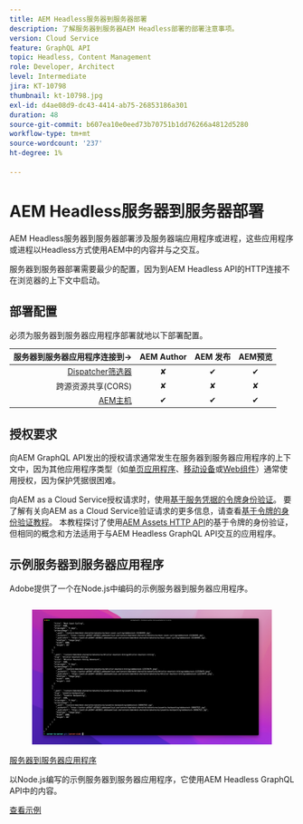```yaml
---
title: AEM Headless服务器到服务器部署
description: 了解服务器到服务器AEM Headless部署的部署注意事项。
version: Cloud Service
feature: GraphQL API
topic: Headless, Content Management
role: Developer, Architect
level: Intermediate
jira: KT-10798
thumbnail: kt-10798.jpg
exl-id: d4ae08d9-dc43-4414-ab75-26853186a301
duration: 48
source-git-commit: b607ea10e0eed73b70751b1dd76266a4812d5280
workflow-type: tm+mt
source-wordcount: '237'
ht-degree: 1%

---
```


# AEM Headless服务器到服务器部署

AEM Headless服务器到服务器部署涉及服务器端应用程序或进程，这些应用程序或进程以Headless方式使用AEM中的内容并与之交互。

服务器到服务器部署需要最少的配置，因为到AEM Headless API的HTTP连接不在浏览器的上下文中启动。

## 部署配置

必须为服务器到服务器应用程序部署就地以下部署配置。

| 服务器到服务器应用程序连接到→ | AEM Author | AEM 发布 | AEM预览 |
|---------------------------------------------------------------:|:----------:|:-----------:|:-----------:|
| [Dispatcher筛选器](./configurations/dispatcher-filters.md) | ✘ | ✔ | ✔ |
| 跨源资源共享(CORS) | ✘ | ✘ | ✘ |
| [AEM主机](./configurations/aem-hosts.md) | ✔ | ✔ | ✔ |

## 授权要求

向AEM GraphQL API发出的授权请求通常发生在服务器到服务器应用程序的上下文中，因为其他应用程序类型（如[单页应用程序](./spa.md)、[移动设备](./mobile.md)或[Web组件](./web-component.md)）通常使用授权，因为保护凭据很困难。

向AEM as a Cloud Service授权请求时，使用[基于服务凭据的令牌身份验证](https://experienceleague.adobe.com/docs/experience-manager-cloud-service/content/implementing/developing/generating-access-tokens-for-server-side-apis.html)。 要了解有关向AEM as a Cloud Service验证请求的更多信息，请查看[基于令牌的身份验证教程](https://experienceleague.adobe.com/docs/experience-manager-learn/getting-started-with-aem-headless/authentication/overview.html)。 本教程探讨了使用[AEM Assets HTTP API](https://experienceleague.adobe.com/docs/experience-manager-cloud-service/content/assets/admin/mac-api-assets.html)的基于令牌的身份验证，但相同的概念和方法适用于与AEM Headless GraphQL API交互的应用程序。

## 示例服务器到服务器应用程序

Adobe提供了一个在Node.js中编码的示例服务器到服务器应用程序。

<div class="columns is-multiline">
    <!-- Server-to-server app -->
    <div class="column is-half-tablet is-half-desktop is-one-third-widescreen" aria-label="Server-to-server app" tabindex="0">
       <div class="card">
           <div class="card-image">
               <figure class="image is-16by9">
                   <a href="../example-apps/server-to-server-app.md" title="服务器到服务器应用程序" tabindex="-1">
                       <img class="is-bordered-r-small" src="../example-apps/assets/server-to-server-app/server-to-server-card.png" alt="服务器到服务器应用程序">
                   </a>
               </figure>
           </div>
           <div class="card-content is-padded-small">
               <div class="content">
                   <p class="headline is-size-6 has-text-weight-bold"><a href="../example-apps/server-to-server-app.md" title="服务器到服务器应用程序">服务器到服务器应用程序</a></p>
                   <p class="is-size-6">以Node.js编写的示例服务器到服务器应用程序，它使用AEM Headless GraphQL API中的内容。</p>
                   <a href="../example-apps/server-to-server-app.md" class="spectrum-Button spectrum-Button--outline spectrum-Button--primary spectrum-Button--sizeM">
                       <span class="spectrum-Button-label has-no-wrap has-text-weight-bold">查看示例</span>
                   </a>
               </div>
           </div>
       </div>
    </div>
</div>
